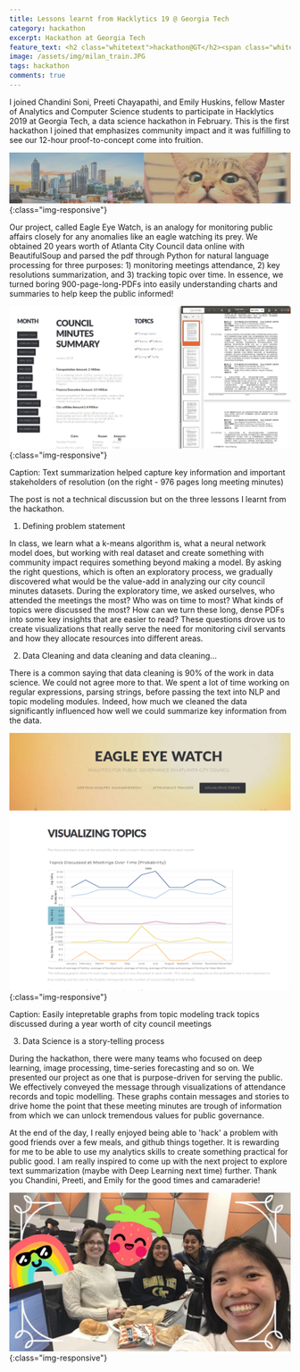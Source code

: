 ```yaml
---
title: Lessons learnt from Hacklytics 19 @ Georgia Tech
category: hackathon
excerpt: Hackathon at Georgia Tech
feature_text: <h2 class="whitetext">hackathon@GT</h2><span class="whitetext">
image: /assets/img/milan_train.JPG
tags: hackathon
comments: true
---
```


I joined Chandini Soni, Preeti Chayapathi, and Emily Huskins, fellow Master of Analytics and Computer Science students to participate in Hacklytics 2019  at Georgia Tech, a data science hackathon in February. This is the first hackathon I joined that emphasizes community impact and it was fulfilling to see our 12-hour proof-to-concept come into fruition. 

![Header](/assets/img/blog/DS_GT_0.jpeg){:class="img-responsive"}

Our project, called Eagle Eye Watch, is an analogy for monitoring public affairs closely for any anomalies like an eagle watching its prey. We obtained 20 years worth of Atlanta City Council data online with BeautifulSoup and parsed the pdf through Python for natural language processing for three purposes: 1) monitoring meetings attendance, 2) key resolutions summarization, and 3) tracking topic over time. In essence, we turned boring 900-page-long-PDFs into easily understanding charts and summaries to help keep the public informed!

![Turning meeting minutes into useful visualization](/assets/img/blog/DS_GT_1.png){:class="img-responsive"}

Caption: Text summarization helped capture key information and important stakeholders of resolution (on the right - 976 pages long meeting minutes)

The post is not a technical discussion but on the three lessons I learnt from the hackathon.


1.  Defining problem statement

In class, we learn what a k-means algorithm is, what a neural network model does, but working with real dataset and create something with community impact requires something beyond making a model. By asking the right questions, which is often an exploratory process, we gradually discovered what would be the value-add in analyzing our city council minutes datasets. During the exploratory time, we asked ourselves, who attended the meetings the most? Who was on time to most? What kinds of topics were discussed the most? How can we turn these long, dense PDFs into some key insights that are easier to read? These questions drove us to create visualizations that really serve the need for monitoring civil servants and how they allocate resources into different areas.

2. Data Cleaning and data cleaning and data cleaning...

There is a common saying that data cleaning is 90% of the work in data science. We could not agree more to that. We spent a lot of time working on regular expressions, parsing strings, before passing the text into NLP and topic modeling modules. Indeed, how much we cleaned the data significantly influenced how well we could summarize key information from the data.

![Tableau Chart](/assets/img/blog/DS_GT_2.png){:class="img-responsive"}

Caption: Easily intepretable graphs from topic modeling track topics discussed during a year worth of city council meetings

3. Data Science is a story-telling process

During the hackathon, there were many teams who focused on deep learning, image processing, time-series forecasting and so on. We presented our project as one that is purpose-driven for serving the public. We effectively conveyed the message through visualizations of attendance records and topic modelling. These graphs contain messages and stories to drive home the point that these meeting minutes are trough of information from which we can unlock tremendous values for public governance.

At the end of the day, I really enjoyed being able to 'hack' a problem with good friends over a few meals, and github things together. It is rewarding for me to be able to use my analytics skills to create something practical for public good. I am really inspired to come up with the next project to explore text summarization (maybe with Deep Learning next time) further. Thank you Chandini, Preeti, and Emily for the good times and camaraderie!

![Team pic](/assets/img/blog/DS_GT_3.jpeg){:class="img-responsive"}

